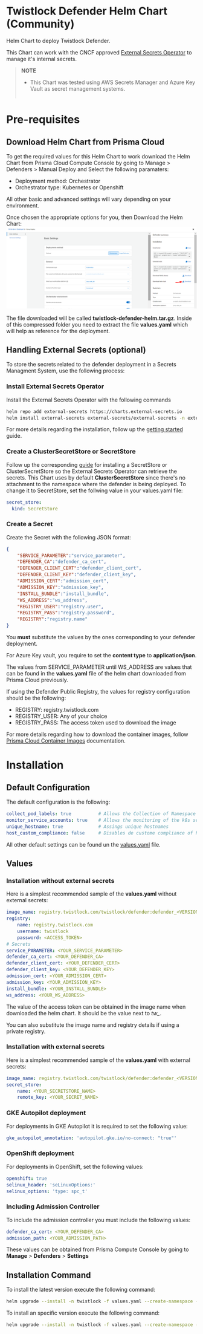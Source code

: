 # Twistlock Defender Helm Chart (Community)
Helm Chart to deploy Twistlock Defender. 

This Chart can work with the CNCF approved [External Secrets Operator](https://external-secrets.io/latest) to manage it's internal secrets.

> **NOTE**
> * This Chart was tested using AWS Secrets Manager and Azure Key Vault as secret management systems.
> <br></br>

# Pre-requisites
## Download Helm Chart from Prisma Cloud
To get the required values for this Helm Chart to work download the Helm Chart from Prisma Cloud Compute Console by going to Manage > Defenders > Manual Deploy and Select the following paramaters:

- Deployment method: Orchestrator
- Orchestrator type: Kubernetes or Openshift

All other basic and advanced settings will vary depending on your environment. 

Once chosen the appropriate options for you, then Download the Helm Chart:
![Download Helm Chart](./images/helm-download.png)

The file downloaded will be called **twistlock-defender-helm.tar.gz**. Inside of this compressed folder you need to extract the file **values.yaml** which will help as reference for the deployment.

## Handling External Secrets (optional)
To store the secrets related to the defender deployment in a Secrets Managment System, use the following process:

### Install External Secrets Operator
Install the External Secrets Operator with the following commands
```bash
helm repo add external-secrets https://charts.external-secrets.io
helm install external-secrets external-secrets/external-secrets -n external-secrets --create-namespace
```
For more details regarding the installation, follow up the [getting started](https://external-secrets.io/latest/introduction/getting-started/) guide.

### Create a ClusterSecretStore or SecretStore
Follow up the corresponding [guide](https://external-secrets.io/latest/provider/aws-secrets-manager/) for installing a SecretStore or ClusterSecretStore so the External Secrets Operator can retrieve the secrets. This Chart uses by default **ClusterSecretStore** since there's no attachment to the namespace where the defender is being deployed. To change it to SecretStore, set the follwing value in your values.yaml file:
```yaml
secret_store:                                 
  kind: SecretStore
```

### Create a Secret
Create the Secret with the following JSON format:
```json
{
    "SERVICE_PARAMETER":"service_parameter",
    "DEFENDER_CA":"defender_ca_cert",
    "DEFENDER_CLIENT_CERT":"defender_client_cert",
    "DEFENDER_CLIENT_KEY":"defender_client_key",
    "ADMISSION_CERT":"admission_cert",
    "ADMISSION_KEY":"admission_key",
    "INSTALL_BUNDLE":"install_bundle",
    "WS_ADDRESS":"ws_address",
    "REGISTRY_USER":"registry.user",
    "REGISTRY_PASS":"registry.password",
    "REGISTRY":"registry.name"
}
```
You **must** substitute the values by the ones corresponding to your defender deployment. 

For Azure Key vault, you require to set the **content type** to **application/json**.

The values from SERVICE_PARAMETER until WS_ADDRESS are values that can be found in the **values.yaml** file of the helm chart downloaded from Prisma Cloud previously. 

If using the Defender Public Registry, the values for registry configuration should be the following:
- REGISTRY: registry.twistlock.com
- REGISTRY_USER: Any of your choice
- REGISTRY_PASS: The access token used to download the image

For more details regarding how to download the container images, follow [Prisma Cloud Container Images](https://docs.prismacloud.io/en/compute-edition/32/admin-guide/install/deploy-console/container-images) documentation.

# Installation
## Default Configuration
The default configuration is the following:
```yaml
collect_pod_labels: true          # Allows the Collection of Namespace an Deployment labels to be part of the labels detected in Prisma
monitor_service_accounts: true    # Allows the monitoring of the k8s service accounts
unique_hostname: true             # Assings unique hostnames
host_custom_compliance: false     # Disables de custome compliance of hosts
```
All other default settings can be found un the [values.yaml](https://github.com/PaloAltoNetworks/twistlock-defender-helm/blob/main/twistlock-defender/values.yaml) file.

## Values
### Installation without external secrets
Here is a simplest recommended sample of the **values.yaml** without external secrets:
```yaml
image_name: registry.twistlock.com/twistlock/defender:defender_<VERSION>
registry:
    name: registry.twistlock.com
    username: twistlock
    password: <ACCESS_TOKEN>
# Secrets
service_PARAMETER: <YOUR_SERVICE_PARAMETER>
defender_ca_cert: <YOUR_DEFENDER_CA>
defender_client_cert: <YOUR_DEFENDER_CERT>
defender_client_key: <YOUR_DEFENDER_KEY>
admission_cert: <YOUR_ADMISSION_CERT>
admission_key: <YOUR_ADMISSION_KEY> 
install_bundle: <YOUR_INSTALL_BUNDLE>
ws_address: <YOUR_WS_ADDRESS>
```

The value of the access token can be obtained in the image name when downloaded the helm chart. It should be the value next to *tw_*.

You can also substitute the image name and registry details if using a private registry.

### Installation with external secrets
Here is a simplest recommended sample of the **values.yaml** with external secrets:
```yaml
image_name: registry.twistlock.com/twistlock/defender:defender_<VERSION>
secret_store:
    name: <YOUR_SECRETSTORE_NAME>
    remote_key: <YOUR_SECRET_NAME>
```

### GKE Autopilot deployment
For deployments in GKE Autopilot it is required to set the following value:
```yaml
gke_autopilot_annotation: 'autopilot.gke.io/no-connect: "true"'
```

### OpenShift deployment
For deployments in OpenShift, set the following values:
```yaml
openshift: true
selinux_header: 'seLinuxOptions:'
selinux_options: 'type: spc_t'
```

### Including Admission Controller
To include the admission controller you must include the following values:
```yaml
defender_ca_cert: <YOUR_DEFENDER_CA>
admission_path: <YOUR_ADMISSION_PATH>
```
These values can be obtained from Prisma Compute Console by going to **Manage** > **Defenders** > **Settings**

## Installation Command
To install the latest version execute the following command:
```bash
helm upgrade --install -n twistlock -f values.yaml --create-namespace --repo https://paloaltonetworks.github.io/twistlock-defender-helm twistlock-defender twistlock-defender
```
To install an specific version execute the following command:
```bash
helm upgrade --install -n twistlock -f values.yaml --create-namespace --repo https://paloaltonetworks.github.io/twistlock-defender-helm --version <VERSION> twistlock-defender twistlock-defender
```
